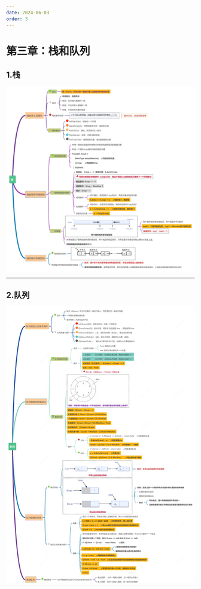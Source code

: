 ```yaml
---
date: 2024-06-03
order: 3
---
```


# 第三章：栈和队列

## 1.栈

![](./assets/3.栈和队列/1.栈.png)

---

## 2.队列

![](./assets/3.栈和队列/2.队列.png)

